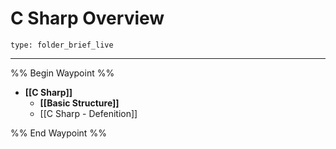 # C Sharp Overview
 
```ccard
type: folder_brief_live
```
 
___

%% Begin Waypoint %%
- **[[C Sharp]]**
	- **[[Basic Structure]]**
	- [[C Sharp - Defenition]]

%% End Waypoint %%